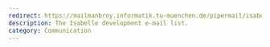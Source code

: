 ```yaml
---
redirect: https://mailmanbroy.informatik.tu-muenchen.de/pipermail/isabelle-dev/
description: The Isabelle development e-mail list.
category: Communication
---
```

